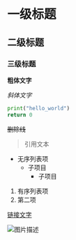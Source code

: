 # 一级标题   <!--  # 一级标题 -->

## 二级标题  <!-- ## 二级标题 -->

### 三级标题  <!-- ### 三级标题 -->

**粗体文字** <!--**粗体文字**-->

*斜体文字* <!--*斜体文字*-->

~~~~python
print("hello_world")
return 0
~~~~

<!-- ~~~~代码块~~~~ -->

~~删除线~~

<!--  ~~删除线~~  -->

> 引用文本

<!-- >引用文本 -->

> >

<!-- >>嵌套引用 -->





- 无序列表项<!-- -无序列表项 -->
  - 子项目<!-- -子项目 -->
    - 子项目 <!-- -子项目 -->

1. 有序列表项 <!-- 1. 有序列表项 -->
2. 第二项



[链接文字](https://123456.com)<!-- [链接文字](https://123456.com) -->

![图片描述](C:\Users\张三\Desktop\2025.jpg)

<!-- ![图片描述]（图片路径） -->